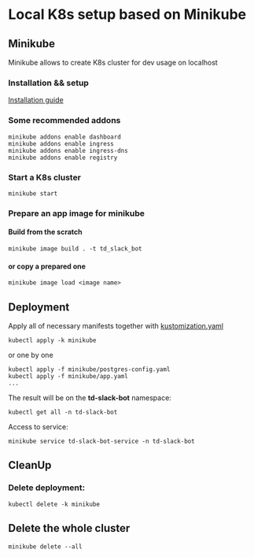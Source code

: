 # Local K8s setup based on Minikube

## Minikube

Minikube allows to create K8s cluster for dev usage on localhost

### Installation && setup

[Installation guide](https://minikube.sigs.k8s.io/docs/start/)

### Some recommended addons

```
minikube addons enable dashboard
minikube addons enable ingress
minikube addons enable ingress-dns
minikube addons enable registry
```

### Start a K8s cluster

```minikube start```

### Prepare an app image for minikube

#### Build from the scratch

```minikube image build . -t td_slack_bot```

#### or copy a prepared one

```minikube image load <image name>```

## Deployment

Apply all of necessary manifests together with [kustomization.yaml](https://kubernetes.io/docs/tasks/manage-kubernetes-objects/kustomization/)

```kubectl apply -k minikube```

or one by one

```
kubectl apply -f minikube/postgres-config.yaml
kubectl apply -f minikube/app.yaml
...
```

The result will be on the **td-slack-bot** namespace:

```kubectl get all -n td-slack-bot```

Access to service:

```minikube service td-slack-bot-service -n td-slack-bot```

## CleanUp

### Delete deployment:

```kubectl delete -k minikube```

## Delete the whole cluster

```minikube delete --all```


